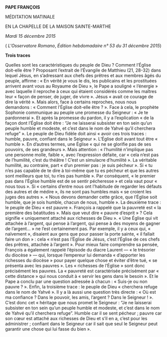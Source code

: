 **PAPE FRANÇOIS**

MÉDITATION MATINALE

EN LA CHAPELLE DE LA MAISON SAINTE-MARTHE

*Mardi 15 décembre 2015*

( *L'Osservatore Romano*, *Édition hebdomadaire n° 53 du 31 décembre 2015*)

**Trois traces**

Quelles sont les caractéristiques du peuple de Dieu ? Comment l’Église doit-elle être ? Proposant l’extrait de l’Évangile de Matthieu (21, 28-32) dans lequel Jésus, en s’adressant aux chefs des prêtres et aux membres âgés du peuple, affirme : « En vérité je vous le dis, les publicains et les prostituées arrivent avant vous au Royaume de Dieu », le Pape a souligné « l’énergie » avec laquelle il reproche à ceux qui étaient considérés comme les maîtres leur « façon de penser, de juger, de vivre ». Jésus « avait ce courage de dire la vérité ». Mais alors, face à certains reproches, nous nous demandons : « Comment l’Église doit-elle être ? ». Face à cela, le prophète Sophonie communique au peuple une promesse du Seigneur : « Je te pardonnerai ». Et après la promesse du pardon, il y a l’explication « de la façon dont l’Église doit être : “Je ne laisserai subsister en ton sein qu’un peuple humble et modeste, et c’est dans le nom de Yahvé qu’il cherchera refuge” ». Le peuple de Dieu fidèle doit ainsi « avoir ces trois traces : humble, pauvre, confiant dans le Seigneur ». L’Église doit avant tout être « humble ». En d’autres termes, une Église « qui ne se glorifie pas de ses pouvoirs, de ses grandeurs ». Mais attention : « l’humilité n’implique pas une personne molle, faible », avec l’expression défaite, car « cela n’est pas de l’humilité, c’est du théâtre ! C’est un simulacre d’humilité ». La véritable humilité, au contraire, part « d’un premier pas : je suis pécheur ». Si « tu n’es pas capable de te dire à toi-même que tu es pécheur et que les autres sont meilleurs que toi, tu n’es pas humble ». Par conséquent, « le premier pas dans l’Église humble est de se sentir pécheresse » et cela vaut pour « nous tous ». Si « certains d’entre nous ont l’habitude de regarder les défauts des autres et de médire », ils ne sont pas humbles mais « se croient les juges des autres ». « Nous devons demander cette grâce, que l’Église soit humble, que je sois humble, chacun de nous, humble ». La deuxième trace : le peuple de Dieu « est pauvre ». François a rappelé que la pauvreté est « la première des béatitudes ». Mais que veut dire « pauvre d’esprit » ? Cela signifie « uniquement attaché aux richesses de Dieu ». « Une Église qui vit attachée à l’argent, qui pense à l’argent, qui pense à des moyens de gagner de l’argent... » ne l’est certainement pas. Par exemple, il y a ceux qui, « naïvement », disaient aux gens que pour passer la porte sainte, « il fallait faire un don » : cela « n’est pas l’Église de Jésus, c’est l’Église de ces chefs des prêtres, attachée à l’argent ». Pour mieux faire comprendre sa pensée, François a également rappelé l’épisode du diacre Laurent — « le trésorier du diocèse » — qui, lorsque l’empereur lui demanda « d’apporter les richesses du diocèse » pour payer quelque chose et éviter d’être tué, « se présenta avec les pauvres ». Les « richesses de l’Église » sont donc précisément les pauvres. La « pauvreté est caractérisée précisément par « cette distance » qui nous conduit à « servir les gens dans le besoin ». Et le Pape a conclu par une question adressée à chacun : « Suis-je ou non pauvre ? ». Enfin, la troisième trace : le peuple de Dieu « cherchera refuge dans le nom de Yahvé ». Il y a là aussi une question très directe : « Où est ma confiance ? Dans le pouvoir, les amis, l’argent ? Dans le Seigneur ! ». C’est donc cet « héritage que nous promet le Seigneur : “Je ne laisserai subsister en ton sein qu’un peuple humble et modeste, et c’est dans le nom de Yahvé qu’il cherchera refuge”. Humble car il se sent pécheur ; pauvre car son cœur est attaché aux richesses de Dieu et s’il en a, c’est pour les administrer ; confiant dans le Seigneur car il sait que seul le Seigneur peut garantir une chose qui lui fasse du bien ».